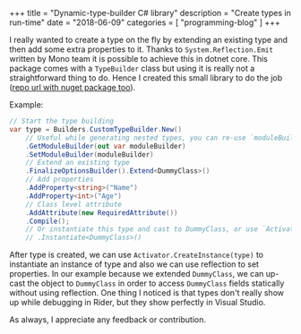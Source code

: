 +++
title = "Dynamic-type-builder C# library"
description = "Create types in run-time"
date = "2018-06-09"
categories = [ "programming-blog" ]
+++

I really wanted to create a type on the fly by extending an existing type and then add some extra properties to
it. Thanks to `System.Reflection.Emit` written by Mono team it is possible to achieve this in dotnet core. This
package comes with a `TypeBuilder` class but using it is really not a straightforward thing to do. Hence I created
this small library to do the job ([repo url with nuget package too][repo-url]).

Example:

```csharp
// Start the type building
var type = Builders.CustomTypeBuilder.New()
    // Useful while generating nested types, you can re-use `moduleBuilder`
    .GetModuleBuilder(out var moduleBuilder)
    .SetModuleBuilder(moduleBuilder)
    // Extend an existing type
    .FinalizeOptionsBuilder().Extend<DummyClass>()
    // Add properties
    .AddProperty<string>("Name")
    .AddProperty<int>("Age")
    // Class level attribute
    .AddAttribute(new RequiredAttribute())
    .Compile();
    // Or instantiate this type and cast to DummyClass, or use `Activator.CreateInstance`
    // .Instantiate<DummyClass>()
```

After type is created, we can use `Activator.CreateInstance(type)` to instantiate an instance of type
and also we can use reflection to set properties. In our example because we extended `DummyClass`, we can
up-cast the object to `DummyClass` in order to access `DummyClass` fields statically without using reflection.
One thing I noticed is that types don't really show up while debugging in Rider, but they show perfectly in
Visual Studio.

As always, I appreciate any feedback or contribution.


[repo-url]: "https://github.com/amir734jj/CustomTypeBuilder"
